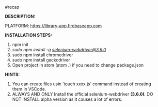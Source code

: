 #recap

<b>DESCRIPTION:</b>


PLATFORM: https://library-app.firebaseapp.com


<b>INSTALLATION STEPS:</b>
1. npm init
2. <i>sudo npm install -g selenium-webdriver@3.6.0</i>
3. sudo npm install chromedriver
4. sudo npm install geckodriver
5. Open project in atom (atom .) if you need to  change package.json


<b>HINTS:</b>
1. You can create files usin 'touch xxxx.js' command instead of creating them in VSCode.
2. ALWAYS AND ONLY Install the official selenium-webdriver <b>(3.6.0)</b>. DO NOT INSTALL alpha version as it couses a lot of errors.
